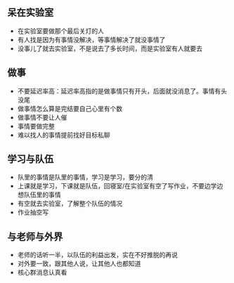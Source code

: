## 呆在实验室
+ 在实验室要做那个最后关灯的人
+ 有人找是因为有事情没解决，等事情解决了就没事情了
+ 没事儿了就去实验室，不是说去了多长时间，而是实验室有人就要去
## 做事
+ 不要延迟率高：延迟率高指的是做事情只有开头，后面就没消息了。事情有头没尾
+ 做事情怎么算是完结要自己心里有个数
+ 做事情不要让人催
+ 事情要做完整
+ 难以找人的事情提前找好目标私聊
## 学习与队伍
+ 队里的事情是队里的事情，学习是学习，要分的清
+ 上课就是学习，下课就是队伍，回寝室/在实验室有空了写作业，不要边学边想队伍里的事情
+ 有空就去实验室，了解整个队伍的情况
+ 作业抽空写
## 与老师与外界
+ 老师的话听一半，以队伍的利益出发，实在不好推脱的再说
+ 对外要一致，跟其他人说，让其他人也都知道
+ 核心群消息认真看